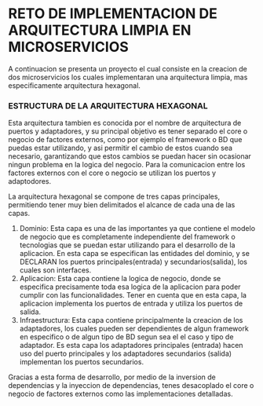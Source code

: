 # RETO DE IMPLEMENTACION DE ARQUITECTURA LIMPIA EN MICROSERVICIOS
A continuacion se presenta un proyecto el cual consiste en la creacion de dos microservicios los cuales implementaran una arquitectura limpia, mas especificamente arquitectura hexagonal.

### ESTRUCTURA DE LA ARQUITECTURA HEXAGONAL
Esta arquitectura tambien es conocida por el nombre de arquitectura de puertos y adaptadores, y su principal objetivo es tener separado el core o negocio de factores externos, como por ejemplo el framework o BD que puedas estar utilizando, y asi permitir el cambio de estos cuando sea necesario, garantizando que estos cambios se puedan hacer sin ocasionar ningun problema en la logica del negocio. Para la comunicacion entre los factores externos con el core o negocio se utilizan los puertos y adaptodores.

La arquitectura hexagonal se compone de tres capas principales, permitiendo tener muy bien delimitados el alcance de cada una de las capas.

1. Dominio: Esta capa es una de las importantes ya que contiene el modelo de negocio que es completamente independiente del framework o tecnologias que se puedan estar utilizando para el desarrollo de la aplicacion. En esta capa se especifican las entidades del dominio, y se DECLARAN los puertos principales(entrada) y secundarios(salida), los cuales son interfaces.
2. Aplicacion: Esta capa contiene la logica de negocio, donde se especifica precisamente toda esa logica de la aplicacion para poder cumplir con las funcionalidades.
Tener en cuenta que en esta capa, la aplicacion implementa los puertos de entrada y utiliza los puertos de salida.
3. Infraestructura: Esta capa contiene principalmente la creacion de los adaptadores, los cuales pueden ser dependientes de algun framework en especifico o de algun tipo de BD segun sea el el caso y tipo de adaptador. Es esta capa los adaptadores principales (entrada) hacen uso del puerto principales y los adaptadores secundarios (salida) implementan los puertos secundarios.

Gracias a esta forma de desarrollo, por medio de la inversion de dependencias y la inyeccion de dependencias, tenes desacoplado el core o negocio de factores externos como las implementaciones detalladas.